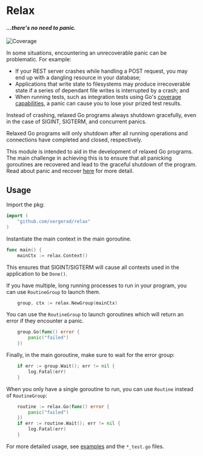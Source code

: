 # Relax
#### *...there's no need to panic.*

![Coverage](https://img.shields.io/badge/Coverage-100.0%25-brightgreen)

In some situations, encountering an unrecoverable panic can be problematic. For example:
* If your REST server crashes while handling a POST request, you may end up with a dangling resource in your database;
* Applications that write state to filesystems may produce irrecoverable state if a series of dependant file writes is interrupted by a crash; and
* When running tests, such as integration tests using Go's [coverage capabilities](https://go.dev/testing/coverage/#panicprof), a panic can cause you to lose your prized test results.

Instead of crashing, relaxed Go programs always shutdown gracefully, even in the case of SIGINT, SIGTERM, and concurrent panics.

Relaxed Go programs will only shutdown after all running operations and connections have completed and closed, respectively.

This module is intended to aid in the development of relaxed Go programs. The main challenge in achieving this is to ensure that all panicking goroutines are recovered and lead to the graceful shutdown of the program. Read about panic and recover [here](https://go.dev/blog/defer-panic-and-recover) for more detail.

## Usage

Import the pkg:

```Go
import (
	"github.com/sergerad/relax"
)
```

Instantiate the main context in the main goroutine.

```Go
func main() {
	mainCtx := relax.Context()
```

This ensures that SIGINT/SIGTERM will cause all contexts used in the application to be `Done()`.

If you have multiple, long running processes to run in your program, you can use `RoutineGroup` to launch them.

```Go
	group, ctx := relax.NewGroup(mainCtx)
```

You can use the `RoutineGroup` to launch goroutines which will return an error if they encounter a panic.
```Go
	group.Go(func() error {
		panic("failed")
	})
```

Finally, in the main goroutine, make sure to wait for the error group:

```Go
	if err := group.Wait(); err != nil {
		log.Fatal(err)
	}
```

When you only have a single goroutine to run, you can use `Routine` instead of `RoutineGroup`:

```Go
	routine := relax.Go(func() error {
		panic("failed")
	})
	if err := routine.Wait(); err != nil {
		log.Fatal(err)
	}
```

For more detailed usage, see [examples](./examples/) and the `*_test.go` files.
